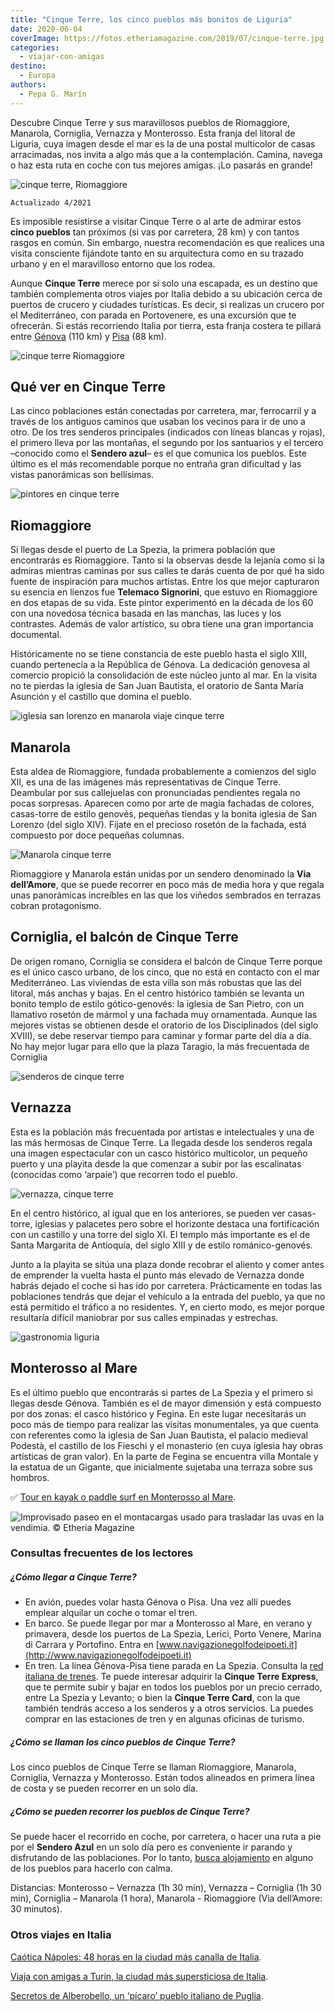 ```yaml
---
title: "Cinque Terre, los cinco pueblos más bonitos de Liguria"
date: 2020-06-04
coverImage: https://fotos.etheriamagazine.com/2019/07/cinque-terre.jpg
categories: 
  - viajar-con-amigas
destino: 
  - Europa
authors: 
  - Pepa G. Marín
---
```


Descubre Cinque Terre y sus maravillosos pueblos de Riomaggiore, Manarola, Corniglia, Vernazza y Monterosso. Esta franja del litoral de Liguria, cuya imagen desde el mar es la de una postal multicolor de casas arracimadas, nos invita a algo más que a la contemplación. Camina, navega o haz esta ruta en coche con tus mejores amigas. ¡Lo pasarás en grande!

![cinque terre, Riomaggiore](https://fotos.etheriamagazine.com/2019/07/viaje-mujeres-Cinque-Terre-Riomaggiore.jpg "Riomaggiore vista desde el puerto. © Etheria Magazine")

```
Actualizado 4/2021
```

Es imposible resistirse a visitar Cinque Terre o al arte de admirar estos **cinco 
pueblos** tan próximos (si vas por carretera, 28 km) y con tantos rasgos en común. Sin 
embargo, nuestra recomendación es que realices una visita consciente fijándote tanto en 
su arquitectura como en su trazado urbano y en el maravilloso entorno que los rodea. 

Aunque **Cinque Terre** merece por sí solo una escapada, es un destino que también 
complementa otros viajes por Italia debido a su ubicación cerca de puertos de crucero y 
ciudades turísticas. Es decir, si realizas un crucero por el Mediterráneo, con parada en 
Portovenere, es una excursión que te ofrecerán. Si estás recorriendo Italia por tierra, 
esta franja costera te pillará entre [Génova](http://www.airport.genova.it) (110 km) y [Pisa](http://www.pisa-airport.com) 
(88 km). 

![cinque terre Riomaggiore](https://fotos.etheriamagazine.com/2019/07/cinque-terre-mujer.jpg "Mujer asomada a una ventana en Riomaggiore. © Etheria Magazine")

## Qué ver en Cinque Terre

Las cinco poblaciones están conectadas por carretera, mar, ferrocarril y a través de los 
antiguos caminos que usaban los vecinos para ir de uno a otro. De los tres senderos 
principales (indicados con líneas blancas y rojas), el primero lleva por las montañas, 
el segundo por los santuarios y el tercero –conocido como el **Sendero azul**– es el que 
comunica los pueblos. Este último es el más recomendable porque no entraña gran 
dificultad y las vistas panorámicas son bellísimas. 

![pintores en cinque terre](https://fotos.etheriamagazine.com/2019/07/viaje-mujeres-Cinque-Terre-pintor.jpg "Los paisajes y pueblos de Cinque Terre inspiran a los artistas. © Etheria Magazine")

## Riomaggiore

Si llegas desde el puerto de La Spezia, la primera población que encontrarás es 
Riomaggiore. Tanto si la observas desde la lejanía como si la admiras mientras caminas 
por sus calles te darás cuenta de por qué ha sido fuente de inspiración para muchos 
artistas. Entre los que mejor capturaron su esencia en lienzos fue **Telemaco 
Signorini**, que estuvo en Riomaggiore en dos etapas de su vida. Este pintor experimentó 
en la década de los 60 con una novedosa técnica basada en las manchas, las luces y los 
contrastes. Además de valor artístico, su obra tiene una gran importancia documental. 

Históricamente no se tiene constancia de este pueblo hasta el siglo XIII, cuando 
pertenecía a la República de Génova. La dedicación genovesa al comercio propició la 
consolidación de este núcleo junto al mar. En la visita no te pierdas la iglesia de San 
Juan Bautista, el oratorio de Santa María Asunción y el castillo que domina el pueblo. 

![iglesia san lorenzo en manarola viaje cinque terre](https://fotos.etheriamagazine.com/2019/07/viaje-mujeres-cinque-terre-iglesia-manarola.jpg "Iglesia de San Lorenzo, en Manarola. © Etheria Magazine")

## Manarola

Esta aldea de Riomaggiore, fundada probablemente a comienzos del siglo XII, es una de 
las imágenes más representativas de Cinque Terre. Deambular por sus callejuelas con 
pronunciadas pendientes regala no pocas sorpresas. Aparecen como por arte de magia 
fachadas de colores, casas-torre de estilo genovés, pequeñas tiendas y la bonita iglesia 
de San Lorenzo (del siglo XIV). Fíjate en el precioso rosetón de la fachada, está 
compuesto por doce pequeñas columnas. 

![Manarola cinque terre](https://fotos.etheriamagazine.com/2019/07/viaje-mujeres-cinque-terre-Manarola.jpg "Manarola. © Etheria Magazine")

Riomaggiore y Manarola están unidas por un sendero denominado la **Via dell’Amore**, que 
se puede recorrer en poco más de media hora y que regala unas panorámicas increíbles en 
las que los viñedos sembrados en terrazas cobran protagonismo. 

## Corniglia, el balcón de Cinque Terre

De origen romano, Corniglia se considera el balcón de Cinque Terre porque es el único 
casco urbano, de los cinco, que no está en contacto con el mar Mediterráneo. Las 
viviendas de esta villa son más robustas que las del litoral, más anchas y bajas. En el 
centro histórico también se levanta un bonito templo de estilo gótico-genovés: la 
iglesia de San Pietro, con un llamativo rosetón de mármol y una fachada muy ornamentada. 
Aunque las mejores vistas se obtienen desde el oratorio de los Disciplinados (del siglo 
XVIII), se debe reservar tiempo para caminar y formar parte del día a día. No hay mejor 
lugar para ello que la plaza Taragio, la más frecuentada de Corniglia 

![senderos de cinque terre](https://fotos.etheriamagazine.com/2019/07/viaje-mujeres-cinque-terre-senderismo.jpg "Los senderos atraviesan los viñedos y regalan vistas impresionantes. © Etheria Magazine")

## Vernazza

Esta es la población más frecuentada por artistas e intelectuales y una de las más 
hermosas de Cinque Terre. La llegada desde los senderos regala una imagen espectacular 
con un casco histórico multicolor, un pequeño puerto y una playita desde la que comenzar 
a subir por las escalinatas (conocidas como ‘arpaie’) que recorren todo el pueblo. 

![vernazza, cinque terre](https://fotos.etheriamagazine.com/2019/07/vernazza-cinque-terre.jpg "Vernazza con su fortificación medieval.")

En el centro histórico, al igual que en los anteriores, se pueden ver casas-torre, 
iglesias y palacetes pero sobre el horizonte destaca una fortificación con un castillo y 
una torre del siglo XI. El templo más importante es el de Santa Margarita de Antioquía, 
del siglo XIII y de estilo románico-genovés. 

Junto a la playita se sitúa una plaza donde recobrar el aliento y comer antes de 
emprender la vuelta hasta el punto más elevado de Vernazza donde habrás dejado el coche 
si has ido por carretera. Prácticamente en todas las poblaciones tendrás que dejar el 
vehículo a la entrada del pueblo, ya que no está permitido el tráfico a no residentes. 
Y, en cierto modo, es mejor porque resultaría difícil maniobrar por sus calles empinadas 
y estrechas. 

![gastronomia liguria](https://fotos.etheriamagazine.com/2019/07/viaje-mujeres-cinque-terre-gastronomia.jpg "Gastronomía tradicional de Liguria. © Etheria Magazine")

## Monterosso al Mare

Es el último pueblo que encontrarás si partes de La Spezia y el primero si llegas desde 
Génova. También es el de mayor dimensión y está compuesto por dos zonas: el casco 
histórico y Fegina. En este lugar necesitarás un poco más de tiempo para realizar las 
visitas monumentales, ya que cuenta con referentes como la iglesia de San Juan Bautista, 
el palacio medieval Podestà, el castillo de los Fieschi y el monasterio (en cuya iglesia 
hay obras artísticas de gran valor). En la parte de Fegina se encuentra villa Montale y 
la estatua de un Gigante, que inicialmente sujetaba una terraza sobre sus hombros. 

✅ [Tour en kayak o paddle surf en Monterosso al 
Mare](https://www.civitatis.com/es/cinque-terre/?aid=10211). 

![](https://fotos.etheriamagazine.com/2019/07/cinque-terre-vinedos.jpg "Improvisado paseo en el montacargas usado para trasladar las uvas en la vendimia. © Etheria Magazine")

### Consultas frecuentes de los lectores

##### ¿Cómo llegar a Cinque Terre?

- En avión, puedes volar hasta Génova o Pisa. Una vez allí puedes emplear alquilar un coche o tomar el tren.
- En barco. Se puede llegar por mar a Monterosso al Mare, en verano y primavera, desde los puertos de La Spezia, Lerici, Porto Venere, Marina di Carrara y Portofino. Entra en [www.navigazionegolfodeipoeti.it](http://www.navigazionegolfodeipoeti.it)
- En tren. La línea Génova-Pisa tiene parada en La Spezia. Consulta la [red italiana de trenes](https://www.fsitaliane.it/content/fsitaliane/en.html). Te puede interesar adquirir la **Cinque Terre Express**, que te permite subir y bajar en todos los pueblos por un precio cerrado, entre La Spezia y Levanto; o bien la **Cinque Terre Card**, con la que también tendrás acceso a los senderos y a otros servicios. La puedes comprar en las estaciones de tren y en algunas oficinas de turismo.

##### ¿Cómo se llaman los cinco pueblos de Cinque Terre?

Los cinco pueblos de Cinque Terre se llaman Riomaggiore, Manarola, Corniglia, Vernazza y 
Monterosso. Están todos alineados en primera línea de costa y se pueden recorrer en un 
solo día. 

##### ¿Cómo se pueden recorrer los pueblos de Cinque Terre?

Se puede hacer el recorrido en coche, por carretera, o hacer una ruta a pie por el 
**Sendero Azul** en un solo día pero es conveniente ir parando y disfrutando de las 
poblaciones. Por lo tanto, [busca alojamiento](https://www.cinqueterre.it/es/hotel-list) 
en alguno de los pueblos para hacerlo con calma. 

Distancias: Monterosso – Vernazza (1h 30 min), Vernazza – Corniglia (1h 30 min), 
Corniglia – Manarola (1 hora), Manarola - Riomaggiore (Via dell’Amore: 30 minutos). 

### Otros viajes en Italia

[Caótica Nápoles: 48 horas en la ciudad más canalla de 
Italia](https://etheriamagazine.com/2020/09/04/que-ver-en-napoles-en-fin-de-semana/). 

[Viaja con amigas a Turín, la ciudad más supersticiosa de 
Italia](https://etheriamagazine.com/2019/12/16/que-ver-en-turin-en-un-viaje-con-amigas/). 

[Secretos de Alberobello, un ‘pícaro’ pueblo italiano de 
Puglia](https://etheriamagazine.com/2019/04/15/que-ver-alberobello-italia-unesco/).
